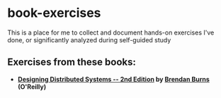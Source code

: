 # book-exercises
This is a place for me to collect and document hands-on exercises I've done, or significantly analyzed during self-guided study

## Exercises from these books:
* **[Designing Distributed Systems -- 2nd Edition][designing-distributed-systems] by [Brendan Burns][brendan-burns] (O'Reilly)** 

[designing-distributed-systems]: https://learning.oreilly.com/library/view/designing-distributed-systems/9781098156343/ (Designing Distributed Systems by Brendan Burns %28O’Reilly%29. Copyright 2025 Brendan Burns, 978-1-098-15635-0.)

[brendan-burns]: https://learning.oreilly.com/search/?q=author%3A%22Brendan%20Burns%22&order_by=relevance&rows=100&language_with_transcripts=en
